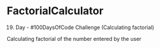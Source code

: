 # FactorialCalculator
19. Day - #100DaysOfCode Challenge (Calculating factorial)

Calculating factorial of the number entered by the user
